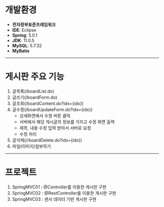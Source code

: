 # 개발환경

- **전자정부표준프레임워크**
- **IDE**: Eclipse
- **Spring**: 5.0.1
- **JDK**: 11.0.5
- **MySQL**: 5.7.32
- **MyBatis**

---

# 게시판 주요 기능

1. 글목록(/boardList.do)
2. 글쓰기(/boardForm.do)
3. 글조회(/boardContent.do?idx={idx})
4. 글수정(/boardUpdateForm.do?idx={idx})
    - 상세화면에서 수정 버튼 클릭
    - 서버에서 해당 게시글의 정보를 가지고 수정 화면 출력
    - 제목, 내용 수정 입력 받아서 서버로 요청
    - 수정 처리 
5. 글삭제(//boardDelete.do?idx={idx})
6. 파일(이미지)첨부하기

---

# 프로젝트
1. SpringMVC01 : @Controller를 이용한 게시판 구현 
2. SpringMVC02 : @RestController를 이용한 게시판 구현 
3. SpringMVC03 : 센서 데이터 기반 게시판 구현

